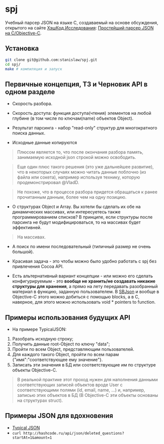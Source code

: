 # spj

Учебный парсер JSON на языке C, создаваемый на основе обсуждения, открытого на сайте [ХэшКод.Исследования](http://hashcode.ru/research/): [Простейший парсер JSON на C/Objective-C](http://hashcode.ru/research/291943/%D0%BF%D1%80%D0%BE%D1%81%D1%82%D0%B5%D0%B9%D1%88%D0%B8%D0%B9-%D0%BF%D0%B0%D1%80%D1%81%D0%B5%D1%80-json-%D0%BD%D0%B0-c-objective-c).  

## Установка

```bash
git clone git@github.com:stanislaw/spj.git
cd spj/
make # компиляция и запуск
```

## Первичные концепция, ТЗ и Черновик API в одном разделе

* Скорость разбора.
* Скорость доступа: функция доступа(чтения) элементов на любой глубине (в том числе по ключам(name) объектов Object).

* Результат парсинга - набор "read-only" структур для многократного поиска данных.

* Исходные данные копируются 

> Плюсом является то, что после окончания разбора память, занимаемую исходной json строкой можно освободить.

> Еще один плюс такого решения (это уже дальнейшее развитие), что в
некоторых случаях можно читать данные поблочно (из файла или сокета),
например используя технику, которую продемонстрировал @VladD.

> Не похоже, что в процессе разбора придется обращаться к ранее
прочитанным данным, более чем на одну позицию.

* О структурах Object и Array. Вы хотели бы сделать их обе на динамических массивах, или интересуетесь также программированием списков? В принципе, если структуры после парсинга не будут модифицироваться, то на массивах будет эффективней.

> На массивах.

* А поиск по имени последовательный (типичный размер не очень большой).

* Красивая задача - это чтобы можно было удобно работать с spj без привлечения Cocoa API.

* Есть альтернативный вариант концепции - или можно его сделать конфигурируемым - это __вообще не хранить/не создавать никакие структуры для хранения__, а прямо на лету передавать разобранный материал в функцию, заданную пользователем. В [SBJson](http://cocoadocs.org/docsets/SBJson/4.0.0/Classes/SBJson4Parser.html) и вообще в Objective-C этого можно добиться с помощью blocks, а в C, наверное, для этого можно использовать void * pointers to function.


## Примеры использования будущих API

* На примере TypicalJSON:

1. Разобрать исходную строку;
2. Получить данные root-Object по ключу "data";
3. Пройти по всем Object, представляющим пользователей.
4. Для каждого такого Object, пройти по всем парам {"имя":"соответствующее ему значение"}.
5. Записать эти значения в БД или соответствующие им по структуре
   объекты Objective-C.

> В реальной практике этот проход нужен для наполнения данными соответствующих записей объектов вроде User с соответствующими полями (id, email, name, ...) и, например, записью этих объектов в БД (В Objective-C эти объекты основаны на структурах struct).

## Примеры JSON для вдохновения

* [Typical JSON](https://github.com/stanislaw/spj/blob/master/TypicalJSON.md)
* `curl http://hashcode.ru/api/json/deleted_questions?startAt=1&amount=1`

